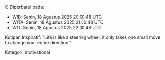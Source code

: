 ⏰ Diperbarui pada:
- WIB: Senin, 18 Agustus 2025 20.00.48 UTC
- WITA: Senin, 18 Agustus 2025 21.00.48 UTC
- WIT: Senin, 18 Agustus 2025 22.00.48 UTC

Kutipan Inspiratif:
"Life is like a steering wheel, it only takes one small move to change your entire direction."


Kategori: motivational

